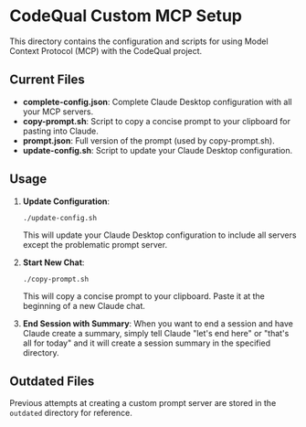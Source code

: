 # CodeQual Custom MCP Setup

This directory contains the configuration and scripts for using Model Context Protocol (MCP) with the CodeQual project.

## Current Files

- **complete-config.json**: Complete Claude Desktop configuration with all your MCP servers.
- **copy-prompt.sh**: Script to copy a concise prompt to your clipboard for pasting into Claude.
- **prompt.json**: Full version of the prompt (used by copy-prompt.sh).
- **update-config.sh**: Script to update your Claude Desktop configuration.

## Usage

1. **Update Configuration**:
   ```
   ./update-config.sh
   ```
   This will update your Claude Desktop configuration to include all servers except the problematic prompt server.

2. **Start New Chat**:
   ```
   ./copy-prompt.sh
   ```
   This will copy a concise prompt to your clipboard. Paste it at the beginning of a new Claude chat.

3. **End Session with Summary**:
   When you want to end a session and have Claude create a summary, simply tell Claude "let's end here" or "that's all for today" and it will create a session summary in the specified directory.

## Outdated Files

Previous attempts at creating a custom prompt server are stored in the `outdated` directory for reference.
